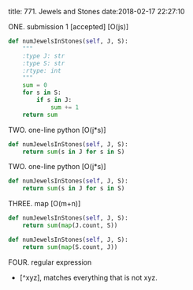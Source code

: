 title: 771. Jewels and Stones
date:2018-02-17 22:27:10

ONE. submission 1 [accepted] [O(js)]
```python
def numJewelsInStones(self, J, S):
    """
    :type J: str
    :type S: str
    :rtype: int
    """
    sum = 0
    for s in S:
        if s in J:
            sum += 1
    return sum
```

TWO. one-line python [O(j*s)]
```python
def numJewelsInStones(self, J, S):
    return sum(s in J for s in S)
```

TWO. one-line python [O(j*s)]
```python
def numJewelsInStones(self, J, S):
    return sum(s in J for s in S)
```

THREE. map [O(m+n)]
```python
def numJewelsInStones(self, J, S):
    return sum(map(J.count, S))
```
```python
def numJewelsInStones(self, J, S):
    return sum(map(S.count, J))
```

FOUR. regular expression 
- [^xyz], matches everything that is not xyz.
```java
```

